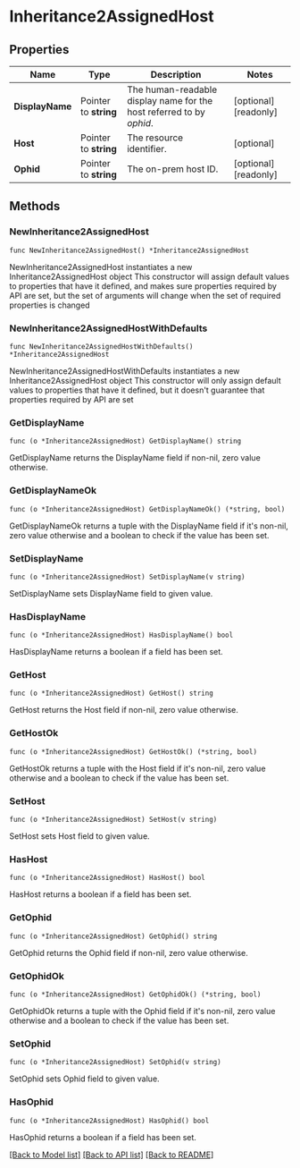 # Inheritance2AssignedHost

## Properties

Name | Type | Description | Notes
------------ | ------------- | ------------- | -------------
**DisplayName** | Pointer to **string** | The human-readable display name for the host referred to by _ophid_. | [optional] [readonly] 
**Host** | Pointer to **string** | The resource identifier. | [optional] 
**Ophid** | Pointer to **string** | The on-prem host ID. | [optional] [readonly] 

## Methods

### NewInheritance2AssignedHost

`func NewInheritance2AssignedHost() *Inheritance2AssignedHost`

NewInheritance2AssignedHost instantiates a new Inheritance2AssignedHost object
This constructor will assign default values to properties that have it defined,
and makes sure properties required by API are set, but the set of arguments
will change when the set of required properties is changed

### NewInheritance2AssignedHostWithDefaults

`func NewInheritance2AssignedHostWithDefaults() *Inheritance2AssignedHost`

NewInheritance2AssignedHostWithDefaults instantiates a new Inheritance2AssignedHost object
This constructor will only assign default values to properties that have it defined,
but it doesn't guarantee that properties required by API are set

### GetDisplayName

`func (o *Inheritance2AssignedHost) GetDisplayName() string`

GetDisplayName returns the DisplayName field if non-nil, zero value otherwise.

### GetDisplayNameOk

`func (o *Inheritance2AssignedHost) GetDisplayNameOk() (*string, bool)`

GetDisplayNameOk returns a tuple with the DisplayName field if it's non-nil, zero value otherwise
and a boolean to check if the value has been set.

### SetDisplayName

`func (o *Inheritance2AssignedHost) SetDisplayName(v string)`

SetDisplayName sets DisplayName field to given value.

### HasDisplayName

`func (o *Inheritance2AssignedHost) HasDisplayName() bool`

HasDisplayName returns a boolean if a field has been set.

### GetHost

`func (o *Inheritance2AssignedHost) GetHost() string`

GetHost returns the Host field if non-nil, zero value otherwise.

### GetHostOk

`func (o *Inheritance2AssignedHost) GetHostOk() (*string, bool)`

GetHostOk returns a tuple with the Host field if it's non-nil, zero value otherwise
and a boolean to check if the value has been set.

### SetHost

`func (o *Inheritance2AssignedHost) SetHost(v string)`

SetHost sets Host field to given value.

### HasHost

`func (o *Inheritance2AssignedHost) HasHost() bool`

HasHost returns a boolean if a field has been set.

### GetOphid

`func (o *Inheritance2AssignedHost) GetOphid() string`

GetOphid returns the Ophid field if non-nil, zero value otherwise.

### GetOphidOk

`func (o *Inheritance2AssignedHost) GetOphidOk() (*string, bool)`

GetOphidOk returns a tuple with the Ophid field if it's non-nil, zero value otherwise
and a boolean to check if the value has been set.

### SetOphid

`func (o *Inheritance2AssignedHost) SetOphid(v string)`

SetOphid sets Ophid field to given value.

### HasOphid

`func (o *Inheritance2AssignedHost) HasOphid() bool`

HasOphid returns a boolean if a field has been set.


[[Back to Model list]](../README.md#documentation-for-models) [[Back to API list]](../README.md#documentation-for-api-endpoints) [[Back to README]](../README.md)



